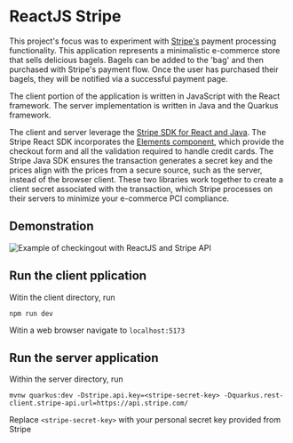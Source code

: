 # ReactJS Stripe
This project's focus was to experiment with [Stripe's](Stripe's) payment processing functionality. This application represents a minimalistic e-commerce store that sells delicious bagels. Bagels can be added to the 'bag' and then purchased with Stripe's payment flow. Once the user has purchased their bagels, they will be notified via a successful payment page.


The client portion of the application is written in JavaScript with the React framework. The server implementation is written in Java and the Quarkus framework.


The client and server leverage the [Stripe SDK for React and Java](https://stripe.com/docs/development). The Stripe React SDK incorporates the [Elements component](https://stripe.com/payments/elements), which provide the checkout form and all the validation required to handle credit cards. The Stripe Java SDK ensures the transaction generates a secret key and the prices align with the prices from a secure source, such as the server, instead of the browser client. These two libraries work together to create a client secret associated with the transaction, which Stripe processes on their servers to minimize your e-commerce PCI compliance.



## Demonstration
![Example of checkingout with ReactJS and Stripe API](./documentation/example.gif)


## Run the client pplication
Witin the client directory, run
```shell
npm run dev
```
Witin a web browser navigate to `localhost:5173`


## Run the server application
Within the server directory, run
```shell
mvnw quarkus:dev -Dstripe.api.key=<stripe-secret-key> -Dquarkus.rest-client.stripe-api.url=https://api.stripe.com/
```
Replace `<stripe-secret-key>` with your personal secret key provided from Stripe
